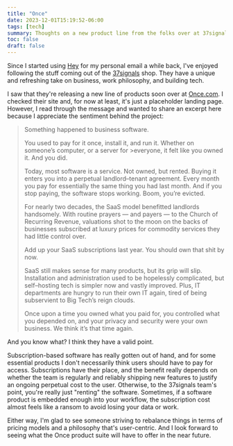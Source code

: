```yaml
---
title: "Once"
date: 2023-12-01T15:19:52-06:00
tags: [tech]
summary: Thoughts on a new product line from the folks over at 37signals
toc: false
draft: false
---
```


Since I started using [Hey](https://hey.com/) for my personal email a while back, I've enjoyed following the stuff coming out of the [37signals](https://https://37signals.com/) shop. They have a unique and refreshing take on business, work philosophy, and building tech.

I saw that they're releasing a new line of products soon over at [Once.com](https://once.com/). I checked their site and, for now at least, it's just a placeholder landing page. However, I read through the message and wanted to share an excerpt here because I appreciate the sentiment behind the project:

>Something happened to business software.
>
>You used to pay for it once, install it, and run it. Whether on someone’s computer, or a server for >everyone, it felt like you owned it. And you did.
>
>Today, most software is a service. Not owned, but rented. Buying it enters you into a perpetual landlord–tenant agreement. Every month you pay for essentially the same thing you had last month. And if you stop paying, the software stops working. Boom, you’re evicted.
>
>For nearly two decades, the SaaS model benefitted landlords handsomely. With routine prayers — and payers — to the Church of Recurring Revenue, valuations shot to the moon on the backs of businesses subscribed at luxury prices for commodity services they had little control over.
>
>Add up your SaaS subscriptions last year. You should own that shit by now.
>
>SaaS still makes sense for many products, but its grip will slip. Installation and administration used to be hopelessly complicated, but self–hosting tech is simpler now and vastly improved. Plus, IT departments are hungry to run their own IT again, tired of being subservient to Big Tech’s reign clouds.
>
>Once upon a time you owned what you paid for, you controlled what you depended on, and your privacy and security were your own business. We think it’s that time again.

And you know what? I think they have a valid point.

Subscription-based software has really gotten out of hand, and for some essential products I don't necessarily think users should have to pay for access. Subscriptions have their place, and the benefit really depends on whether the team is regularly and reliably shipping new features to justify an ongoing perpetual cost to the user. Otherwise, to the 37signals team's point, you're really just "renting" the software. Sometimes, if a software product is embedded enough into your workflow, the subscription cost almost feels like a ransom to avoid losing your data or work.

Either way, I'm glad to see someone striving to rebalance things in terms of pricing models and a philosophy that's user-centric. And I look forward to seeing what the Once product suite will have to offer in the near future.